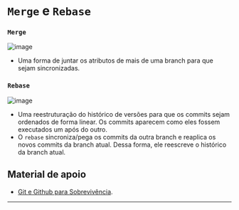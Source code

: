 # `Merge` e `Rebase`

### `Merge`

![image](https://github.com/AndreCoutinhom/devops_and_monitoring_study/assets/91290799/7abbcb34-2f6c-4c3c-a7ec-e3157a23a7af)

* Uma forma de juntar os atributos de mais de uma branch para que sejam sincronizadas.

### `Rebase`

![image](https://github.com/AndreCoutinhom/devops_and_monitoring_study/assets/91290799/62421871-9c30-42fe-834f-a5785946cd9f)

* Uma reestruturação do histórico de versões para que os commits sejam ordenados de forma linear. Os commits aparecem como eles fossem executados um após do outro.
* O `rebase` sincroniza/pega os commits da outra branch e reaplica os novos commits da branch atual. Dessa forma, ele reescreve o histórico da branch atual.

## Material de apoio

* [Git e Github para Sobrevivência](https://www.alura.com.br/webseries/git-e-github-para-sobrevivencia?_gl=1*1az61zv*_ga*ODM1Nzk2OTUyLjE2OTgzNDc1Mjk.*_ga_1EPWSW3PCS*MTcwNzM1MTEyMS4xODUuMS4xNzA3MzUzNzQ1LjAuMC4w*_fplc*aTc4WmZaVDRCTjd0dGNpNTROR0p1cEdrcndIaHRwQjFqeEhFM2RVS1J5d0dSNXAlMkJMeWx5Y2JVdllYVmtNamNPdUJMYTVsakkyRlYlMkJCcXgwN1JoTzVDWjJkcXY3cWVSRG5DRUYwUFQ0cGtBZm9RVmZqRkhtemUlMkY0UmJhMVhRJTNEJTNE).

---
